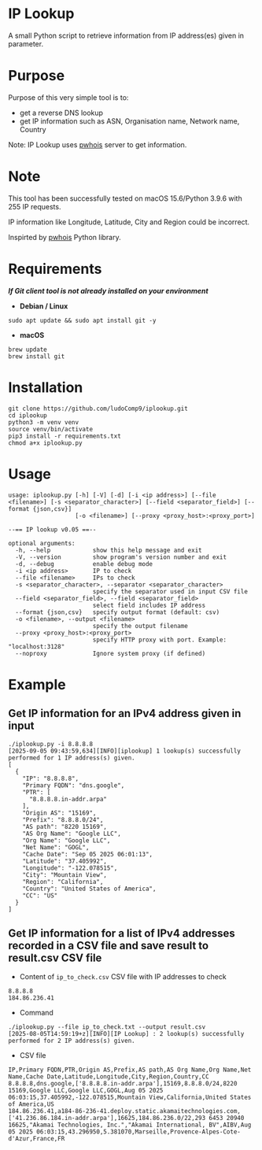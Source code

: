 # IP Lookup

A small Python script to retrieve information from IP address(es) given in parameter.

# Purpose

Purpose of this very simple tool is to:
- get a reverse DNS lookup
- get IP information such as ASN, Organisation name, Network name, Country

Note: IP Lookup uses [pwhois](https://pwhois.org/) server to get information.

# Note

This tool has been successfully tested on macOS 15.6/Python 3.9.6 with 255 IP requests.

IP information like Longitude, Latitude, City and Region could be incorrect.

Inspirted by [pwhois](https://github.com/dagonis/pwhois) Python library.

# Requirements

***If Git client tool is not already installed on your environment***

- **Debian / Linux**
```shell
sudo apt update && sudo apt install git -y
```

- **macOS**
```shell
brew update
brew install git
```

# Installation

```shell
git clone https://github.com/ludoComp9/iplookup.git
cd iplookup
python3 -m venv venv
source venv/bin/activate
pip3 install -r requirements.txt
chmod a+x iplookup.py
```

# Usage

```plaintext
usage: iplookup.py [-h] [-V] [-d] [-i <ip address>] [--file <filename>] [-s <separator_character>] [--field <separator_field>] [--format {json,csv}]
                   [-o <filename>] [--proxy <proxy_host>:<proxy_port>]

--== IP lookup v0.05 ==--

optional arguments:
  -h, --help            show this help message and exit
  -V, --version         show program's version number and exit
  -d, --debug           enable debug mode
  -i <ip address>       IP to check
  --file <filename>     IPs to check
  -s <separator_character>, --separator <separator_character>
                        specify the separator used in input CSV file
  --field <separator_field>, --field <separator_field>
                        select field includes IP address
  --format {json,csv}   specify output format (default: csv)
  -o <filename>, --output <filename>
                        specify the output filename
  --proxy <proxy_host>:<proxy_port>
                        specify HTTP proxy with port. Example: "localhost:3128"
  --noproxy             Ignore system proxy (if defined)
```

# Example

## Get IP information for an IPv4 address given in input

```shell
./iplookup.py -i 8.8.8.8                                                     
[2025-09-05 09:43:59,634][INFO][iplookup] 1 lookup(s) successfully performed for 1 IP address(s) given.
[
  {
    "IP": "8.8.8.8",
    "Primary FQDN": "dns.google",
    "PTR": [
      "8.8.8.8.in-addr.arpa"
    ],
    "Origin AS": "15169",
    "Prefix": "8.8.8.0/24",
    "AS path": "8220 15169",
    "AS Org Name": "Google LLC",
    "Org Name": "Google LLC",
    "Net Name": "GOGL",
    "Cache Date": "Sep 05 2025 06:01:13",
    "Latitude": "37.405992",
    "Longitude": "-122.078515",
    "City": "Mountain View",
    "Region": "California",
    "Country": "United States of America",
    "CC": "US"
  }
]
```

## Get IP information for a list of IPv4 addresses recorded in a CSV file and save result to result.csv CSV file

- Content of `ip_to_check.csv` CSV file with IP addresses to check
```plaintext
8.8.8.8
184.86.236.41
```

- Command
```shell
./iplookup.py --file ip_to_check.txt --output result.csv
[2025-08-05T14:59:19+z][INFO][IP Lookup] : 2 lookup(s) successfully performed for 2 IP address(s) given.
```

- CSV file
```plaintext
IP,Primary FQDN,PTR,Origin AS,Prefix,AS path,AS Org Name,Org Name,Net Name,Cache Date,Latitude,Longitude,City,Region,Country,CC
8.8.8.8,dns.google,['8.8.8.8.in-addr.arpa'],15169,8.8.8.0/24,8220 15169,Google LLC,Google LLC,GOGL,Aug 05 2025 06:03:15,37.405992,-122.078515,Mountain View,California,United States of America,US
184.86.236.41,a184-86-236-41.deploy.static.akamaitechnologies.com,['41.236.86.184.in-addr.arpa'],16625,184.86.236.0/22,293 6453 20940 16625,"Akamai Technologies, Inc.","Akamai International, BV",AIBV,Aug 05 2025 06:03:15,43.296950,5.381070,Marseille,Provence-Alpes-Cote-d'Azur,France,FR
```